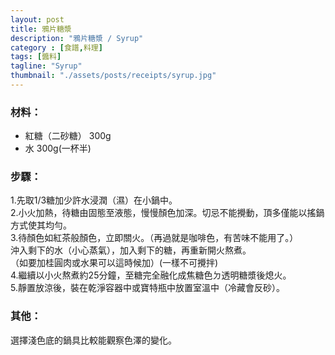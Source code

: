 ```yaml
---
layout: post
title: 鴉片糖漿
description: "鴉片糖漿 / Syrup"
category : [食譜,料理]
tags: [醬料]
tagline: "Syrup"
thumbnail: "./assets/posts/receipts/syrup.jpg"
---
```


### 材料：  
- 紅糖（二砂糖） 300g   
- 水 300g(一杯半)  

### 步驟： 

1.先取1/3糖加少許水浸潤（濕）在小鍋中。  
2.小火加熱，待糖由固態至液態，慢慢顏色加深。切忌不能攪動，頂多僅能以搖鍋方式使其均勻。  
3.待顏色如紅茶般顏色，立即關火。（再過就是咖啡色，有苦味不能用了。）  
沖入剩下的水（小心蒸氣），加入剩下的糖，再重新開火熬煮。  
（如要加桂圓肉或水果可以這時候加）(一樣不可攪拌)   
4.繼續以小火熬煮約25分鐘，至糖完全融化成焦糖色ㄉ透明糖漿後熄火。   
5.靜置放涼後，裝在乾淨容器中或寶特瓶中放置室溫中（冷藏會反砂）。  

### 其他：
選擇淺色底的鍋具比較能觀察色澤的變化。  
